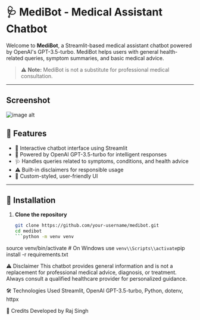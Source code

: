 # 🩺 MediBot - Medical Assistant Chatbot

Welcome to **MediBot**, a Streamlit-based medical assistant chatbot powered by OpenAI's GPT-3.5-turbo. MediBot helps users with general health-related queries, symptom summaries, and basic medical advice.

> ⚠️ **Note:** MediBot is not a substitute for professional medical consultation.

---

## Screenshot
![image alt]()

## 🌟 Features

- 💬 Interactive chatbot interface using Streamlit
- 🧠 Powered by OpenAI GPT-3.5-turbo for intelligent responses
- 🩺 Handles queries related to symptoms, conditions, and health advice
- ⚠️ Built-in disclaimers for responsible usage
- 🎨 Custom-styled, user-friendly UI

---

## 🚀 Installation

1. **Clone the repository**
   ```bash
   git clone https://github.com/your-username/medibot.git
   cd medibot
   ```python -m venv venv
source venv/bin/activate  # On Windows use `venv\\Scripts\\activate`pip install -r requirements.txt


⚠️ Disclaimer
This chatbot provides general information and is not a replacement for professional medical advice, diagnosis, or treatment. 
   Always consult a qualified healthcare provider for personalized guidance.

🛠️ Technologies Used
Streamlit,
OpenAI GPT-3.5-turbo,
Python,
dotenv,
httpx

🙌 Credits
Developed by Raj Singh

